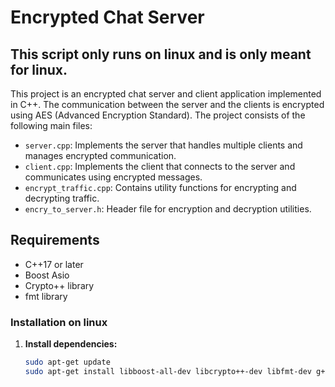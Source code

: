 # Encrypted Chat Server
## This script only runs on linux and is only meant for linux.


This project is an encrypted chat server and client application implemented in C++. The communication between the server and the clients is encrypted using AES (Advanced Encryption Standard). The project consists of the following main files:

- `server.cpp`: Implements the server that handles multiple clients and manages encrypted communication.
- `client.cpp`: Implements the client that connects to the server and communicates using encrypted messages.
- `encrypt_traffic.cpp`: Contains utility functions for encrypting and decrypting traffic.
- `encry_to_server.h`: Header file for encryption and decryption utilities.

## Requirements

- C++17 or later
- Boost Asio
- Crypto++ library
- fmt library

### Installation on linux

1. **Install dependencies:**

   ```bash
   sudo apt-get update
   sudo apt-get install libboost-all-dev libcrypto++-dev libfmt-dev g++
